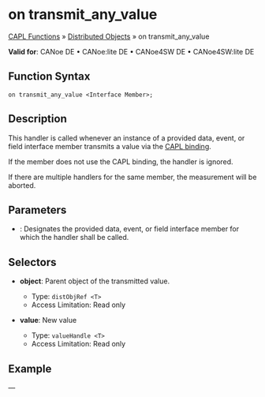 # on transmit_any_value

[CAPL Functions](../../CAPLfunctions.md) » [Distributed Objects](../CAPLfunctionsDOOverview.md) » on transmit_any_value

**Valid for**: CANoe DE • CANoe:lite DE • CANoe4SW DE • CANoe4SW:lite DE

## Function Syntax

`on transmit_any_value <Interface Member>;`

## Description

This handler is called whenever an instance of a provided data, event, or field interface member transmits a value via the [CAPL binding](../../../CANoeCANalyzer/CommunicationConcept/CCDOCAPLBinding.md).

If the member does not use the CAPL binding, the handler is ignored.

If there are multiple handlers for the same member, the measurement will be aborted.

## Parameters

- **<Interface Member>**: Designates the provided data, event, or field interface member for which the handler shall be called.

## Selectors

- **object**: Parent object of the transmitted value.
  - Type: `distObjRef <T>`
  - Access Limitation: Read only

- **value**: New value
  - Type: `valueHandle <T>`
  - Access Limitation: Read only

## Example

—
